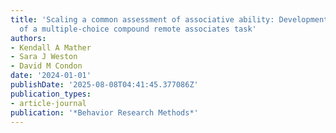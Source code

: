 ```yaml
---
title: 'Scaling a common assessment of associative ability: Development and validation
  of a multiple-choice compound remote associates task'
authors:
- Kendall A Mather
- Sara J Weston
- David M Condon
date: '2024-01-01'
publishDate: '2025-08-08T04:41:45.377086Z'
publication_types:
- article-journal
publication: '*Behavior Research Methods*'
---
```

